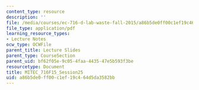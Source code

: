 ```yaml
---
content_type: resource
description: ''
file: /media/courses/ec-716-d-lab-waste-fall-2015/a86b5de0ff00c1ef19c464d5da3582bb_MITEC_716F15_Session25.pdf
file_type: application/pdf
learning_resource_types:
- Lecture Notes
ocw_type: OCWFile
parent_title: Lecture Slides
parent_type: CourseSection
parent_uid: bf62f05e-9c05-4faa-4435-47e5b593f3be
resourcetype: Document
title: MITEC_716F15_Session25
uid: a86b5de0-ff00-c1ef-19c4-64d5da3582bb
---
```

